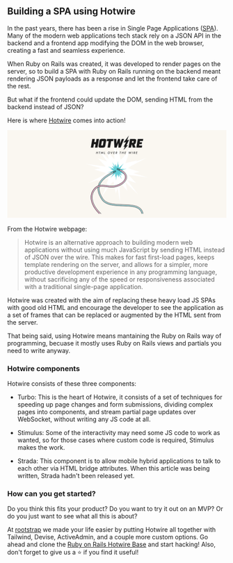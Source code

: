 ## Building a SPA using Hotwire

In the past years, there has been a rise in Single Page Applications ([SPA](https://en.wikipedia.org/wiki/Single-page_application)). Many of the modern web applications tech stack rely on a JSON API in the backend and a frontend app modifying the DOM in the web browser, creating a fast and seamless experience.

When Ruby on Rails was created, it was developed to render pages on the server, so to build a SPA with Ruby on Rails running on the backend meant rendering JSON payloads as a response and let the frontend take care of the rest.

But what if the frontend could update the DOM, sending HTML from the backend instead of JSON?

Here is where [Hotwire](https://hotwire.dev/) comes into action!

![Hotwire](images/hotwire.png)

From the Hotwire webpage:

> Hotwire is an alternative approach to building modern web applications without using much JavaScript by sending HTML instead of JSON over the wire. This makes for fast first-load pages, keeps template rendering on the server, and allows for a simpler, more productive development experience in any programming language, without sacrificing any of the speed or responsiveness associated with a traditional single-page application.

Hotwire was created with the aim of replacing these heavy load JS SPAs with good old HTML and encourage the developer to see the application as a set of frames that can be replaced or augmented by the HTML sent from the server.

That being said, using Hotwire means mantaining the Ruby on Rails way of programming, becuase it mostly uses Ruby on Rails views and partials you need to write anyway.

### Hotwire components

Hotwire consists of these three components:

- Turbo: This is the heart of Hotwire, it consists of a set of techniques for speeding up page changes and form submissions, dividing complex pages into components, and stream partial page updates over WebSocket, without writing any JS code at all.

- Stimulus: Some of the interactivity may need some JS code to work as wanted, so for those cases where custom code is required, Stimulus makes the work.

- Strada: This component is to allow mobile hybrid applications to talk to each other via HTML bridge attributes. When this article was being written, Strada hadn't been released yet.

### How can you get started?

Do you think this fits your product? Do you want to try it out on an MVP? Or do you just want to see what all this is about?

At [rootstrap](https://www.rootstrap.com/) we made your life easier by putting Hotwire all together with Tailwind, Devise, ActiveAdmin, and a couple more custom options. Go ahead and clone the [Ruby on Rails Hotwire Base](https://github.com/rootstrap/rails_hotwire_base) and start hacking! Also, don't forget to give us a :star: if you find it useful!
